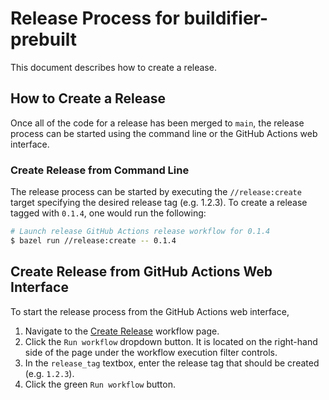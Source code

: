 # Release Process for buildifier-prebuilt

This document describes how to create a release.


## How to Create a Release

Once all of the code for a release has been merged to `main`, the release process can be started
using the command line or the GitHub Actions web interface.


### Create Release from Command Line

The release process can be started by executing the `//release:create` target specifying the desired
release tag (e.g. 1.2.3). To create a release tagged with `0.1.4`, one would run the following:

```sh
# Launch release GitHub Actions release workflow for 0.1.4
$ bazel run //release:create -- 0.1.4
```

## Create Release from GitHub Actions Web Interface

To start the release process from the GitHub Actions web interface, 

1. Navigate to the [Create
   Release](https://github.com/keith/buildifier-prebuilt/actions/workflows/create_release.yml)
   workflow page. 
2. Click the `Run workflow` dropdown button. It is located on the right-hand side of the page under
   the workflow execution filter controls.
3. In the `release_tag` textbox, enter the release tag that should be created (e.g. `1.2.3`).
4. Click the green `Run workflow` button.
